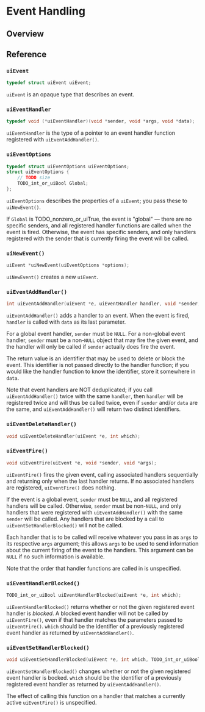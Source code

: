 <!-- 7 may 2019 -->

# Event Handling

## Overview

## Reference

### `uiEvent`

```c
typedef struct uiEvent uiEvent;
```

`uiEvent` is an opaque type that describes an event.

### `uiEventHandler`

```c
typedef void (*uiEventHandler)(void *sender, void *args, void *data);
```

`uiEventHandler` is the type of a pointer to an event handler function registered with `uiEventAddHandler()`.

### `uiEventOptions`

```c
typedef struct uiEventOptions uiEventOptions;
struct uiEventOptions {
	// TODO size
	TODO_int_or_uiBool Global;
};
```

`uiEventOptions` describes the properties of a `uiEvent`; you pass these to `uiNewEvent()`.

If `Global` is TODO_nonzero_or_uiTrue, the event is "global" — there are no specific senders, and all registered handler functions are called when the event is fired. Otherwise, the event has specific senders, and only handlers registered with the sender that is currently firing the event will be called.

### `uiNewEvent()`

```c
uiEvent *uiNewEvent(uiEventOptions *options);
```

`uiNewEvent()` creates a new `uiEvent`.

### `uiEventAddHandler()`

```c
int uiEventAddHandler(uiEvent *e, uiEventHandler handler, void *sender, void *data);
```

`uiEventAddHandler()` adds a handler to an event. When the event is fired, `handler` is called with `data` as its last parameter.

For a global event handler, `sender` must be `NULL`. For a non-global event handler, `sender` must be a non-`NULL` object that may fire the given event, and the handler will only be called if `sender` actually does fire the event.

The return value is an identifier that may be used to delete or block the event. This identifier is not passed directly to the handler function; if you would like the handler function to know the identifier, store it somewhere in `data`.

Note that event handlers are NOT deduplicated; if you call `uiEventAddHandler()` twice with the same `handler`, then `handler` will be registered twice and will thus be called twice, even if `sender` and/or `data` are the same, and `uiEventAddHandler()` will return two distinct identifiers.

### `uiEventDeleteHandler()`

```c
void uiEventDeleteHandler(uiEvent *e, int which);
```

### `uiEventFire()`

```c
void uiEventFire(uiEvent *e, void *sender, void *args);
```

`uiEventFire()` fires the given event, calling associated handlers sequentially and returning only when the last handler returns. If no associated handlers are registered, `uiEventFire()` does nothing.

If the event is a global event, `sender` must be `NULL`, and all registered handlers will be called. Otherwise, `sender` must be non-`NULL`, and only handlers that were registered with `uiEventAddHandler()` with the same `sender` will be called. Any handlers that are blocked by a call to `uiEventSetHandlerBlocked()` will not be called.

Each handler that is to be called will receive whatever you pass in as `args` to its respective `args` argument; this allows `args` to be used to send information about the current firing of the event to the handlers. This argument can be `NULL` if no such information is available.

Note that the order that handler functions are called in is unspecified.

### `uiEventHandlerBlocked()`

```c
TODO_int_or_uiBool uiEventHandlerBlocked(uiEvent *e, int which);
```

`uiEventHandlerBlocked()` returns whether or not the given registered event handler is *blocked*. A blocked event handler will not be called by `uiEventFire()`, even if that handler matches the parameters passed to `uiEventFire()`. `which` should be the identifier of a previously registered event handler as returned by `uiEventAddHandler()`.

### `uiEventSetHandlerBlocked()`

```c
void uiEventSetHandlerBlocked(uiEvent *e, int which, TODO_int_or_uiBool blocked);
```

`uiEventSetHandlerBlocked()` changes whether or not the given registered event handler is bocked. `which` should be the identifier of a previously registered event handler as returned by `uiEventAddHandler()`.

The effect of calling this function on a handler that matches a currently active `uiEventFire()` is unspecified.
